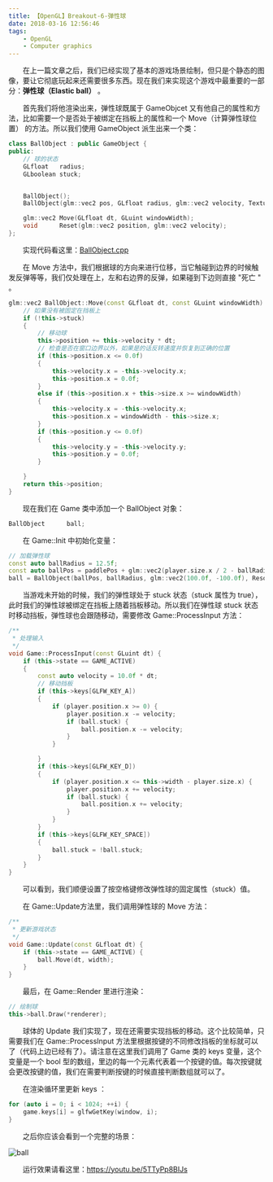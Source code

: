 ```yaml
---
title: 【OpenGL】Breakout-6-弹性球
date: 2018-03-16 12:56:46
tags:
	- OpenGL
	- Computer graphics
---
```


&emsp;&emsp;在上一篇文章之后，我们已经实现了基本的游戏场景绘制，但只是个静态的图像，要让它彻底玩起来还需要很多东西。现在我们来实现这个游戏中最重要的一部分：**弹性球（Elastic ball）** 。

<!--more-->

&emsp;&emsp;首先我们将他渲染出来，弹性球既属于 GameObjcet 又有他自己的属性和方法，比如需要一个是否处于被绑定在挡板上的属性和一个 Move（计算弹性球位置） 的方法。所以我们使用 GameObject 派生出来一个类：

```c++
class BallObject : public GameObject {
public:
	// 球的状态 
	GLfloat   radius;
	GLboolean stuck;


	BallObject();
	BallObject(glm::vec2 pos, GLfloat radius, glm::vec2 velocity, Texture2D sprite);

	glm::vec2 Move(GLfloat dt, GLuint windowWidth);
	void      Reset(glm::vec2 position, glm::vec2 velocity);
};
```

&emsp;&emsp;实现代码看这里：[BallObject.cpp](https://github.com/KsGin/OpenGL-BreakOut/blob/master/OpenGL-Breakout/BallObject.cpp)

&emsp;&emsp;在 Move 方法中，我们根据球的方向来进行位移，当它触碰到边界的时候触发反弹等等，我们仅处理在上，左和右边界的反弹，如果碰到下边则直接 "死亡 " 。

```c++
glm::vec2 BallObject::Move(const GLfloat dt, const GLuint windowWidth) {
	// 如果没有被固定在挡板上
    if (!this->stuck)
    { 
        // 移动球
        this->position += this->velocity * dt;
        // 检查是否在窗口边界以外，如果是的话反转速度并恢复到正确的位置
        if (this->position.x <= 0.0f)
        {
            this->velocity.x = -this->velocity.x;
            this->position.x = 0.0f;
        }
        else if (this->position.x + this->size.x >= windowWidth)
        {
            this->velocity.x = -this->velocity.x;
            this->position.x = windowWidth - this->size.x;
        }
        if (this->position.y <= 0.0f)
        {
            this->velocity.y = -this->velocity.y;
            this->position.y = 0.0f;
        }

    }
    return this->position;
}
```

&emsp;&emsp;现在我们在 Game 类中添加一个 BallObject 对象：

```c++
BallObject		ball;
```

&emsp;&emsp;在 Game::Init 中初始化变量：

```c++
// 加载弹性球 
const auto ballRadius = 12.5f;
const auto ballPos = paddlePos + glm::vec2(player.size.x / 2 - ballRadius, -player.size.y + ballRadius);		//在挡板上面最中央
ball = BallObject(ballPos, ballRadius, glm::vec2(100.0f, -100.0f), ResourceManager::GetTexture2D("face"));
```

&emsp;&emsp;当游戏未开始的时候，我们的弹性球处于 stuck 状态（stuck 属性为 true），此时我们的弹性球被绑定在挡板上随着挡板移动。所以我们在弹性球 stuck 状态时移动挡板，弹性球也会跟随移动，需要修改 Game::ProcessInput 方法：

```c++
/**
 * 处理输入
 */
void Game::ProcessInput(const GLuint dt) {
	if (this->state == GAME_ACTIVE)
	{
		const auto velocity = 10.0f * dt;
		// 移动挡板
		if (this->keys[GLFW_KEY_A])
		{
			if (player.position.x >= 0) {
				player.position.x -= velocity;
				if (ball.stuck) {
					ball.position.x -= velocity;
				}
			}

		}
		if (this->keys[GLFW_KEY_D])
		{
			if (player.position.x <= this->width - player.size.x) {
				player.position.x += velocity;
				if (ball.stuck) {
					ball.position.x += velocity;
				}
			}
		}
		if (this->keys[GLFW_KEY_SPACE])
		{
			ball.stuck = !ball.stuck;
		}
	}
}
```

&emsp;&emsp;可以看到，我们顺便设置了按空格键修改弹性球的固定属性（stuck）值。

&emsp;&emsp;在 Game::Update方法里，我们调用弹性球的 Move 方法：

```c++
/**
 * 更新游戏状态
 */ 
void Game::Update(const GLfloat dt) {
	if (this->state == GAME_ACTIVE) {
		ball.Move(dt, width);
	}
}
```

&emsp;&emsp;最后，在 Game::Render 里进行渲染：

```c++
// 绘制球
this->ball.Draw(*renderer);
```

&emsp;&emsp;球体的 Update 我们实现了，现在还需要实现挡板的移动。这个比较简单，只需要我们在 Game::ProcessInput 方法里根据按键的不同修改挡板的坐标就可以了（代码上边已经有了）。请注意在这里我们调用了 Game 类的 keys 变量，这个变量是一个 bool 型的数组，里边的每一个元素代表着一个按键的值。每次按键就会更改按键的值，我们在需要判断按键的时候直接判断数组就可以了。

&emsp;&emsp;在渲染循环里更新 keys ：

```c++
for (auto i = 0; i < 1024; ++i) {
	game.keys[i] = glfwGetKey(window, i);
}
```

&emsp;&emsp;之后你应该会看到一个完整的场景：

![ball](https://image.ibb.co/b58saH/image.png)

&emsp;&emsp;运行效果请看这里：<https://youtu.be/5TTyPp8BIJs>